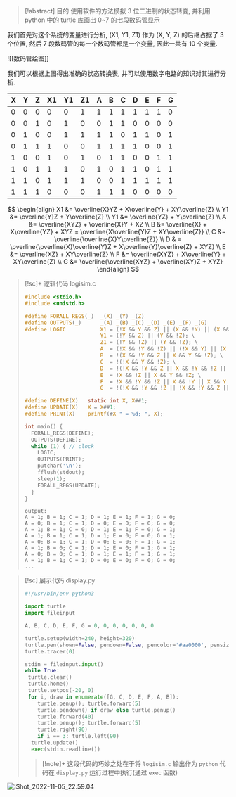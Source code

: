 >[!abstract] 目的
> 使用软件的方法模拟 3 位二进制的状态转变, 并利用 python 中的 turtle 库画出 0~7 的七段数码管显示

我们首先对这个系统的变量进行分析, (X1, Y1, Z1) 作为 (X, Y, Z) 的后继占据了 3 个位置, 然后 7 段数码管的每一个数码管都是一个变量, 因此一共有 10 个变量. 

![[数码管绘图]]


我们可以根据上图得出准确的状态转换表, 并可以使用数字电路的知识对其进行分析.

| X   | Y   | Z   | X1  | Y1  | Z1  | A   | B   | C   | D   | E   | F   | G   |
| --- | --- | --- | --- | --- | --- | --- | --- | --- | --- | --- | --- | --- |
| 0   | 0   | 0   | 0   | 0   | 1   | 1   | 1   | 1   | 1   | 1   | 1   | 0   |
| 0   | 0   | 1   | 0   | 1   | 0   | 0   | 1   | 1   | 0   | 0   | 0   | 0   |
| 0   | 1   | 0   | 0   | 1   | 1   | 1   | 1   | 0   | 1   | 1   | 0   | 1   |
| 0   | 1   | 1   | 1   | 0   | 0   | 1   | 1   | 1   | 1   | 0   | 0   | 1   |
| 1   | 0   | 0   | 1   | 0   | 1   | 0   | 1   | 1   | 0   | 0   | 1   | 1   |
| 1   | 0   | 1   | 1   | 1   | 0   | 1   | 0   | 1   | 1   | 0   | 1   | 1   |
| 1   | 1   | 0   | 1   | 1   | 1   | 0   | 0   | 1   | 1   | 1   | 1   | 1   |
| 1   | 1   | 1   | 0   | 0   | 0   | 1   | 1   | 1   | 0   | 0   | 0   | 0   |

$$
\begin{align}
X1 &= \overline{X}YZ + X\overline{Y} + XY\overline{Z} \\
Y1 &= \overline{Y}Z + Y\overline{Z} \\
Y1 &= \overline{YZ} + Y\overline{Z} \\
A &= \overline{XYZ} + \overline{X}Y + XZ \\
B &= \overline{X} + X\overline{YZ} + XYZ = \overline{X\overline{Y}Z + XY\overline{Z}} \\
C &= \overline{\overline{X}Y\overline{Z}} \\
D & = \overline{\overline{X}\overline{Y}Z + X\overline{Y}\overline{Z} + XYZ} \\
E &= \overline{XZ} + XY\overline{Z} \\
F &= \overline{XYZ} + X\overline{Y} + XY\overline{Z} \\
G &= \overline{\overline{XYZ} + \overline{XY}Z + XYZ}
\end{align}
$$

>[!sc]+ 逻辑代码 logisim.c
>```c
>#include <stdio.h>
>#include <unistd.h>
>
>#define FORALL_REGS(_)  _(X) _(Y) _(Z)
>#define OUTPUTS(_)      _(A) _(B) _(C) _(D) _(E) _(F) _(G)
>#define LOGIC           X1 = (!X && Y && Z) || (X && !Y) || (X && Y && !Z); \
>                         Y1 = (!Y && Z) || (Y && !Z); \
>                         Z1 = (!Y && !Z) || (Y && !Z); \
>                         A  = (!X && !Y && !Z) || (!X && Y) || (X && Z);  \
>                         B  = !(X && !Y && Z || X && Y && !Z); \
>                         C  = !(!X && Y && !Z); \
>                         D  = !(!X && !Y && Z || X && !Y && !Z || X && Y && Z); \
>                         E  = !X && !Z || X && Y && !Z; \
>                         F  = !X && !Y && !Z || X && !Y || X && Y && !Z ;\
>                         G  = !(!X && !Y && !Z || !X && !Y && Z || X && Y && Z);
>
>#define DEFINE(X)   static int X, X##1;
>#define UPDATE(X)   X = X##1;
>#define PRINT(X)    printf(#X " = %d; ", X);
>
>int main() {
>   FORALL_REGS(DEFINE);
>   OUTPUTS(DEFINE);
>   while (1) { // clock
>     LOGIC;
>     OUTPUTS(PRINT);
>     putchar('\n');
>     fflush(stdout);
>     sleep(1);
>     FORALL_REGS(UPDATE);
>   }
>}
>```
>```
>output:
>A = 1; B = 1; C = 1; D = 1; E = 1; F = 1; G = 0;
>A = 0; B = 1; C = 1; D = 0; E = 0; F = 0; G = 0;
>A = 1; B = 1; C = 0; D = 1; E = 1; F = 0; G = 1;
>A = 1; B = 1; C = 1; D = 1; E = 0; F = 0; G = 1;
>A = 0; B = 1; C = 1; D = 0; E = 0; F = 1; G = 1;
>A = 1; B = 0; C = 1; D = 1; E = 0; F = 1; G = 1;
>A = 0; B = 0; C = 1; D = 1; E = 1; F = 1; G = 1;
>A = 1; B = 1; C = 1; D = 0; E = 0; F = 0; G = 0;
>...
>```

>[!sc] 展示代码 display.py
>```python
>#!/usr/bin/env python3
>
>import turtle
>import fileinput
>
>A, B, C, D, E, F, G = 0, 0, 0, 0, 0, 0, 0
>
>turtle.setup(width=240, height=320)
>turtle.pen(shown=False, pendown=False, pencolor='#aa0000', pensize=5)
>turtle.tracer(0)
>
>stdin = fileinput.input()
>while True:
>  turtle.clear()
>  turtle.home()
>  turtle.setpos(-20, 0)
>  for i, draw in enumerate([G, C, D, E, F, A, B]):
>     turtle.penup(); turtle.forward(5)
>     turtle.pendown() if draw else turtle.penup()
>     turtle.forward(40)
>     turtle.penup(); turtle.forward(5)
>     turtle.right(90)
>     if i == 3: turtle.left(90)
>   turtle.update()
>   exec(stdin.readline())
>```
>
>>[!note]+
>>这段代码的巧妙之处在于将 `logisim.c` 输出作为 `python` 代码在 `display.py` 运行过程中执行(通过 `exec` 函数)

![iShot_2022-11-05_22.59.04](https://picture-suyifan.oss-cn-shenzhen.aliyuncs.com/uPic/iShot_2022-11-05_22.59.04.gif)